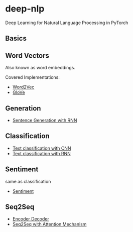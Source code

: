 # deep-nlp
Deep Learning for Natural Language Processing in PyTorch


## Basics

## Word Vectors

Also known as word embeddings.

Covered Implementations:

- [Word2Vec]()
- [GloVe]()

## Generation

- [Sentence Generation with RNN]()

## Classification

- [Text classification with CNN]()
- [Text classification with RNN]()

## Sentiment

same as classification

- [Sentiment]()

## Seq2Seq

- [Encoder Decoder]()
- [Seq2Seq with Attention Mechanism]()
